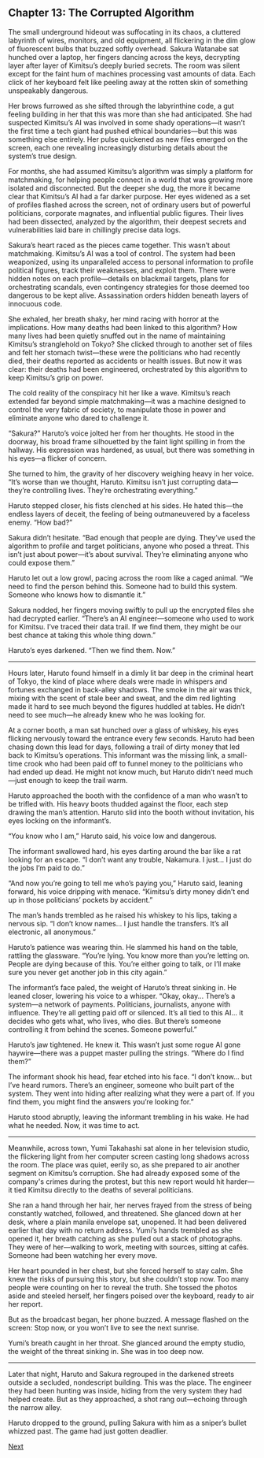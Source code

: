 ## Chapter 13: The Corrupted Algorithm

The small underground hideout was suffocating in its chaos, a cluttered labyrinth of wires, monitors, and old equipment, all flickering in the dim glow of fluorescent bulbs that buzzed softly overhead. Sakura Watanabe sat hunched over a laptop, her fingers dancing across the keys, decrypting layer after layer of Kimitsu’s deeply buried secrets. The room was silent except for the faint hum of machines processing vast amounts of data. Each click of her keyboard felt like peeling away at the rotten skin of something unspeakably dangerous.

Her brows furrowed as she sifted through the labyrinthine code, a gut feeling building in her that this was more than she had anticipated. She had suspected Kimitsu’s AI was involved in some shady operations—it wasn’t the first time a tech giant had pushed ethical boundaries—but this was something else entirely. Her pulse quickened as new files emerged on the screen, each one revealing increasingly disturbing details about the system’s true design.

For months, she had assumed Kimitsu’s algorithm was simply a platform for matchmaking, for helping people connect in a world that was growing more isolated and disconnected. But the deeper she dug, the more it became clear that Kimitsu’s AI had a far darker purpose. Her eyes widened as a set of profiles flashed across the screen, not of ordinary users but of powerful politicians, corporate magnates, and influential public figures. Their lives had been dissected, analyzed by the algorithm, their deepest secrets and vulnerabilities laid bare in chillingly precise data logs.

Sakura’s heart raced as the pieces came together. This wasn’t about matchmaking. Kimitsu’s AI was a tool of control. The system had been weaponized, using its unparalleled access to personal information to profile political figures, track their weaknesses, and exploit them. There were hidden notes on each profile—details on blackmail targets, plans for orchestrating scandals, even contingency strategies for those deemed too dangerous to be kept alive. Assassination orders hidden beneath layers of innocuous code.

She exhaled, her breath shaky, her mind racing with horror at the implications. How many deaths had been linked to this algorithm? How many lives had been quietly snuffed out in the name of maintaining Kimitsu’s stranglehold on Tokyo? She clicked through to another set of files and felt her stomach twist—these were the politicians who had recently died, their deaths reported as accidents or health issues. But now it was clear: their deaths had been engineered, orchestrated by this algorithm to keep Kimitsu’s grip on power.

The cold reality of the conspiracy hit her like a wave. Kimitsu’s reach extended far beyond simple matchmaking—it was a machine designed to control the very fabric of society, to manipulate those in power and eliminate anyone who dared to challenge it.

“Sakura?” Haruto’s voice jolted her from her thoughts. He stood in the doorway, his broad frame silhouetted by the faint light spilling in from the hallway. His expression was hardened, as usual, but there was something in his eyes—a flicker of concern.

She turned to him, the gravity of her discovery weighing heavy in her voice. “It’s worse than we thought, Haruto. Kimitsu isn’t just corrupting data—they’re controlling lives. They’re orchestrating everything.”

Haruto stepped closer, his fists clenched at his sides. He hated this—the endless layers of deceit, the feeling of being outmaneuvered by a faceless enemy. “How bad?”

Sakura didn’t hesitate. “Bad enough that people are dying. They’ve used the algorithm to profile and target politicians, anyone who posed a threat. This isn’t just about power—it’s about survival. They’re eliminating anyone who could expose them.”

Haruto let out a low growl, pacing across the room like a caged animal. “We need to find the person behind this. Someone had to build this system. Someone who knows how to dismantle it.”

Sakura nodded, her fingers moving swiftly to pull up the encrypted files she had decrypted earlier. “There’s an AI engineer—someone who used to work for Kimitsu. I’ve traced their data trail. If we find them, they might be our best chance at taking this whole thing down.”

Haruto’s eyes darkened. “Then we find them. Now.”


---

Hours later, Haruto found himself in a dimly lit bar deep in the criminal heart of Tokyo, the kind of place where deals were made in whispers and fortunes exchanged in back-alley shadows. The smoke in the air was thick, mixing with the scent of stale beer and sweat, and the dim red lighting made it hard to see much beyond the figures huddled at tables. He didn’t need to see much—he already knew who he was looking for.

At a corner booth, a man sat hunched over a glass of whiskey, his eyes flicking nervously toward the entrance every few seconds. Haruto had been chasing down this lead for days, following a trail of dirty money that led back to Kimitsu’s operations. This informant was the missing link, a small-time crook who had been paid off to funnel money to the politicians who had ended up dead. He might not know much, but Haruto didn’t need much—just enough to keep the trail warm.

Haruto approached the booth with the confidence of a man who wasn’t to be trifled with. His heavy boots thudded against the floor, each step drawing the man’s attention. Haruto slid into the booth without invitation, his eyes locking on the informant’s.

“You know who I am,” Haruto said, his voice low and dangerous.

The informant swallowed hard, his eyes darting around the bar like a rat looking for an escape. “I don’t want any trouble, Nakamura. I just... I just do the jobs I’m paid to do.”

“And now you’re going to tell me who’s paying you,” Haruto said, leaning forward, his voice dripping with menace. “Kimitsu’s dirty money didn’t end up in those politicians’ pockets by accident.”

The man’s hands trembled as he raised his whiskey to his lips, taking a nervous sip. “I don’t know names... I just handle the transfers. It’s all electronic, all anonymous.”

Haruto’s patience was wearing thin. He slammed his hand on the table, rattling the glassware. “You’re lying. You know more than you’re letting on. People are dying because of this. You’re either going to talk, or I’ll make sure you never get another job in this city again.”

The informant’s face paled, the weight of Haruto’s threat sinking in. He leaned closer, lowering his voice to a whisper. “Okay, okay... There’s a system—a network of payments. Politicians, journalists, anyone with influence. They’re all getting paid off or silenced. It’s all tied to this AI... it decides who gets what, who lives, who dies. But there’s someone controlling it from behind the scenes. Someone powerful.”

Haruto’s jaw tightened. He knew it. This wasn’t just some rogue AI gone haywire—there was a puppet master pulling the strings. “Where do I find them?”

The informant shook his head, fear etched into his face. “I don’t know... but I’ve heard rumors. There’s an engineer, someone who built part of the system. They went into hiding after realizing what they were a part of. If you find them, you might find the answers you’re looking for.”

Haruto stood abruptly, leaving the informant trembling in his wake. He had what he needed. Now, it was time to act.


---

Meanwhile, across town, Yumi Takahashi sat alone in her television studio, the flickering light from her computer screen casting long shadows across the room. The place was quiet, eerily so, as she prepared to air another segment on Kimitsu’s corruption. She had already exposed some of the company's crimes during the protest, but this new report would hit harder—it tied Kimitsu directly to the deaths of several politicians.

She ran a hand through her hair, her nerves frayed from the stress of being constantly watched, followed, and threatened. She glanced down at her desk, where a plain manila envelope sat, unopened. It had been delivered earlier that day with no return address. Yumi’s hands trembled as she opened it, her breath catching as she pulled out a stack of photographs. They were of her—walking to work, meeting with sources, sitting at cafés. Someone had been watching her every move.

Her heart pounded in her chest, but she forced herself to stay calm. She knew the risks of pursuing this story, but she couldn’t stop now. Too many people were counting on her to reveal the truth. She tossed the photos aside and steeled herself, her fingers poised over the keyboard, ready to air her report.

But as the broadcast began, her phone buzzed. A message flashed on the screen: Stop now, or you won’t live to see the next sunrise.

Yumi’s breath caught in her throat. She glanced around the empty studio, the weight of the threat sinking in. She was in too deep now.


---

Later that night, Haruto and Sakura regrouped in the darkened streets outside a secluded, nondescript building. This was the place. The engineer they had been hunting was inside, hiding from the very system they had helped create. But as they approached, a shot rang out—echoing through the narrow alley.

Haruto dropped to the ground, pulling Sakura with him as a sniper’s bullet whizzed past. The game had just gotten deadlier.

[Next](14.md)

